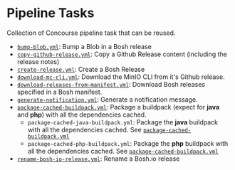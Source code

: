 # Pipeline Tasks

Collection of Concourse pipeline task that can be reused.

* [`bump-blob.yml`](docs/bump-blob.md): Bump a Blob in a Bosh release
* [`copy-github-release.yml`](docs/copy-github-release.md): Copy a Github Release
  content (including the release notes)
* [`create-release.yml`](docs/create-release.md): Create a Bosh Release
* [`download-mc-cli.yml`](docs/download-mc-cli.md): Download the MinIO CLI from it's
  Github release.
* [`download-releases-from-manifest.yml`](docs/download-releases-from-manifest.md):
  Download Bosh releases specified in a Bosh manifest.
* [`generate-notification.yml`](docs/generate-notification.md): Generate a notification
  message.
* [`package-cached-buildpack.yml`](docs/package-cached-buildpack.md): Package a
  buildpack (expect for **java** and **php**) with all the dependencies cached.
  * `package-cached-java-buildpack.yml`: Package the **java** buildpack with all
  the dependencies cached. See [`package-cached-buildpack.yml`](docs/package-cached-buildpack.md)
  * `package-cached-php-buildpack.yml`: Package the **php** buildpack with all
  the dependencies cached. See [`package-cached-buildpack.yml`](docs/package-cached-buildpack.md)
* [`rename-bosh-io-release.yml`](docs/rename-bosh-io-release.md): Rename a Bosh.io release
